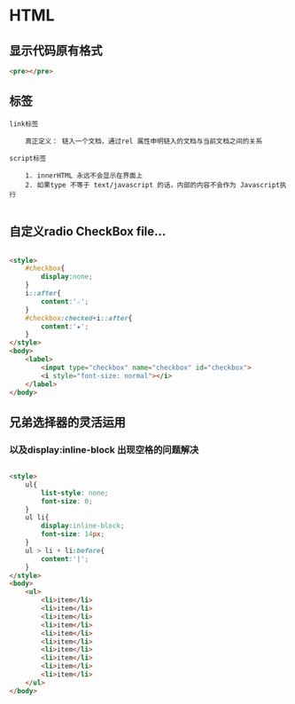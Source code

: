 

# HTML



## 显示代码原有格式

```html
<pre></pre>
```



## 标签

```
link标签

	真正定义： 链入一个文档，通过rel 属性申明链入的文档与当前文档之间的关系

script标签

	1. innerHTML 永远不会显示在界面上
	2. 如果type 不等于 text/javascript 的话，内部的内容不会作为 Javascript执行
	
```



## 自定义radio CheckBox  file...

```html

<style>
	#checkbox{
		display:none;
	}
	i::after{
		content:'☆';
	}
	#checkbox:checked+i::after{
		content:'★';
	}
</style>
<body>
	<label>
		<input type="checkbox" name="checkbox" id="checkbox">
		<i style="font-size: normal"></i>		
	</label>
</body>
```



## 兄弟选择器的灵活运用

### 以及display:inline-block 出现空格的问题解决

```html

<style>
	ul{
		list-style: none;
		font-size: 0;
	}
	ul li{
		display:inline-block;
		font-size: 14px;
	}
	ul > li + li:before{
		content:'|';
	}
</style>
<body>
	<ul>
		<li>item</li>
		<li>item</li>
		<li>item</li>
		<li>item</li>
		<li>item</li>
		<li>item</li>
		<li>item</li>
		<li>item</li>
		<li>item</li>
		<li>item</li>
	</ul>
</body>

```



